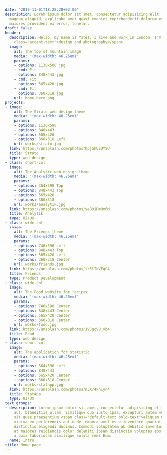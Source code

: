 ```yaml
---
date: "2017-11-01T18:28:28+02:00"
description: Lorem ipsum dolor sit amet, consectetur adipisicing elit. Dolor cumque
  magnam aliquid, explicabo amet quasi eveniet reprehenderit dolorum exercitationem
  maiores provident ex error, tenetur.
draft: false
header:
  description: Hello, my name is Yates. I live and work in London. I'm keen on <span
    class="accent-text">design and photography</span>.
  image:
    alt: The top of mountain image
    media: '(max-width: 46.25em)'
    params:
    - options: 1130x500 jpg
    - cmd: Fit
      options: 848x443 jpg
    - cmd: Fit
      options: 565x420 jpg
    - cmd: Fit
      options: 360x318 jpg
    url: home-hero.png
projects:
- image:
    alt: The Strato web design theme
    media: '(max-width: 46.25em)'
    params:
    - options: 1130x590
    - options: 848x443
    - options: 565x420
    - options: 360x318 Left
    url: works/strato.jpg
  link: https://unsplash.com/photos/hpjSkU2UYSU
  title: Strato
  type: wed design
- class: short-col
  image:
    alt: The Analytic web design theme
    media: '(max-width: 46.25em)'
    params:
    - options: 364x590 Top
    - options: 848x443 Top
    - options: 565x420
    - options: 360x318
    url: works/analytik.jpg
  link: https://unsplash.com/photos/yeB9jDmHm6M
  title: Analytik
  type: UI/UX
- class: wide-col
  image:
    alt: The Friends theme
    media: '(max-width: 46.25em)'
    params:
    - options: 746x590 Left
    - options: 848x443 Top
    - options: 565x420 Left
    - options: 360x318 Center
    url: works/friends.jpg
  link: https://unsplash.com/photos/ir5lIkVFqC4
  title: Friends
  type: Product Development
- class: wide-col
  image:
    alt: The Food website for recipes
    media: '(max-width: 46.25em)'
    params:
    - options: 746x590 Center
    - options: 848x443 Center
    - options: 565x420 Center
    - options: 360x318 Center
    url: works/food.jpg
  link: https://unsplash.com/photos/JVSgcV8_vb4
  title: Food
  type: web design
- class: short-col
  image:
    alt: The application for statistic
    media: '(max-width: 46.25em)'
    params:
    - options: 364x590 Left
    - options: 848x443
    - options: 565x420 Center
    - options: 360x318 Center
    url: works/statapp.jpg
  link: https://unsplash.com/photos/nJX74kn1yn4
  title: StatApp
  type: UI/UX
text_groups:
- description: Lorem ipsum dolor sit amet, consectetur adipisicing elit. Quia esse
    aut, blanditiis ullam. Similique quo iusto ipsa, excepturi autem voluptate consectetur
    sit quae praesentium <span class="default-text bold-text">aliquam molestiae</span>
    minima ex perferendis aut unde tempora amet esse inventore quaerat molestias eum
    distinctio eligendi ducimus. Commodi voluptatem ab debitis inventore, laborum
    at maiores reiciendis dolor deleniti ipsam distinctio voluptas eos autem quidem
    a quia laboriosam similique soluta rem? Eum.
  name: Intro
title: Home page
---
```

